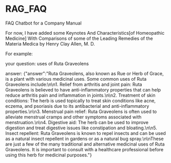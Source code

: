 # RAG_FAQ  

FAQ Chatbot for a Company Manual  

For now, I have added some Keynotes And Characteristics[of Homeopathic Medicine] With Comparisons of some of the Leading Remedies of the Materia Medica by Henry Clay Allen, M. D.  

For example:  

your question: uses of Ruta Graveolens  

answer:
{"answer":"Ruta Graveolens, also known as Rue or Herb of Grace, is a plant with various medicinal uses. Some common uses of Ruta Graveolens include:\n\n1. Relief from arthritis and joint pain: Ruta Graveolens is believed to have anti-inflammatory properties that can help reduce arthritis pain and inflammation in joints.\n\n2. Treatment of skin conditions: The herb is used topically to treat skin conditions like acne, eczema, and psoriasis due to its antibacterial and anti-inflammatory properties.\n\n3. Menstrual pain relief: Ruta Graveolens is often used to alleviate menstrual cramps and other symptoms associated with menstruation.\n\n4. Digestive aid: The herb can be used to improve digestion and treat digestive issues like constipation and bloating.\n\n5. Insect repellent: Ruta Graveolens is known to repel insects and can be used as a natural insect repellent in gardens or as a natural bug spray.\n\nThese are just a few of the many traditional and alternative medicinal uses of Ruta Graveolens. It is important to consult with a healthcare professional before using this herb for medicinal purposes."}
